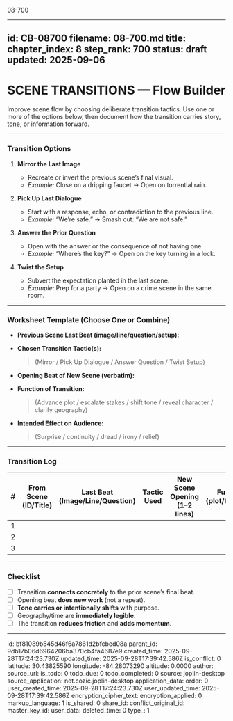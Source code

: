 08-700

---
id: CB-08700
filename: 08-700.md
title: 
chapter_index: 8
step_rank: 700
status: draft
updated: 2025-09-06
---

# SCENE TRANSITIONS — Flow Builder

Improve scene flow by choosing deliberate transition tactics. Use one or more of the options below, then document how the transition carries story, tone, or information forward.

---

### **Transition Options**
1. **Mirror the Last Image**  
   - Recreate or invert the previous scene’s final visual.  
   - *Example:* Close on a dripping faucet → Open on torrential rain.

2. **Pick Up Last Dialogue**  
   - Start with a response, echo, or contradiction to the previous line.  
   - *Example:* “We’re safe.” → Smash cut: “We are not safe.”

3. **Answer the Prior Question**  
   - Open with the answer or the consequence of not having one.  
   - *Example:* “Where’s the key?” → Open on the key turning in a lock.

4. **Twist the Setup**  
   - Subvert the expectation planted in the last scene.  
   - *Example:* Prep for a party → Open on a crime scene in the same room.

---

### **Worksheet Template (Choose One or Combine)**
- **Previous Scene Last Beat (image/line/question/setup):**  
  > 

- **Chosen Transition Tactic(s):**  
  > (Mirror / Pick Up Dialogue / Answer Question / Twist Setup)

- **Opening Beat of New Scene (verbatim):**  
  > 

- **Function of Transition:**  
  > (Advance plot / escalate stakes / shift tone / reveal character / clarify geography)

- **Intended Effect on Audience:**  
  > (Surprise / continuity / dread / irony / relief)

---

### **Transition Log**
| # | From Scene (ID/Title) | Last Beat (Image/Line/Question) | Tactic Used | New Scene Opening (1–2 lines) | Function (plot/tone/info) | Works? (Y/N) | Notes / Fix |
|---|------------------------|----------------------------------|-------------|-------------------------------|---------------------------|--------------|-------------|
| 1 |                        |                                  |             |                               |                           |              |             |
| 2 |                        |                                  |             |                               |                           |              |             |
| 3 |                        |                                  |             |                               |                           |              |             |

---

### **Checklist**
- [ ] Transition **connects concretely** to the prior scene’s final beat.  
- [ ] Opening beat **does new work** (not a repeat).  
- [ ] **Tone carries or intentionally shifts** with purpose.  
- [ ] Geography/time are **immediately legible**.  
- [ ] The transition **reduces friction** and **adds momentum**.

---


id: bf81089b545d46f6a7861d2bfcbed08a
parent_id: 9db17b06d6964206ba370cb4fa4687e9
created_time: 2025-09-28T17:24:23.730Z
updated_time: 2025-09-28T17:39:42.586Z
is_conflict: 0
latitude: 30.43825590
longitude: -84.28073290
altitude: 0.0000
author: 
source_url: 
is_todo: 0
todo_due: 0
todo_completed: 0
source: joplin-desktop
source_application: net.cozic.joplin-desktop
application_data: 
order: 0
user_created_time: 2025-09-28T17:24:23.730Z
user_updated_time: 2025-09-28T17:39:42.586Z
encryption_cipher_text: 
encryption_applied: 0
markup_language: 1
is_shared: 0
share_id: 
conflict_original_id: 
master_key_id: 
user_data: 
deleted_time: 0
type_: 1